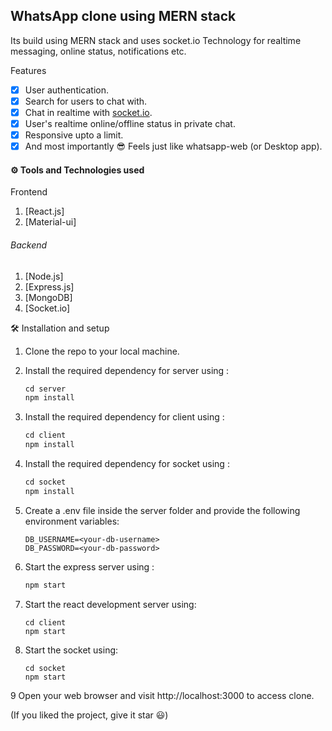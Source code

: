 <b>WhatsApp clone using MERN stack</b>
---


Its build using MERN stack and uses socket.io Technology for realtime messaging, online status, notifications etc.

 Features

- [x] User authentication.
- [x] Search for users to chat with.
- [x] Chat in realtime with <a href='https://socket.io/'>socket.io</a>.
- [x] User's realtime online/offline status in private chat.
- [x] Responsive upto a limit.
- [x] And most importantly 😎 Feels just like whatsapp-web (or Desktop app).

#### ⚙ Tools and Technologies used

Frontend

1. [React.js]
2. [Material-ui]

###### Backend

1. [Node.js]
2. [Express.js]
3. [MongoDB]
5. [Socket.io]

 🛠 Installation and setup

1. Clone the repo to your local machine.
2. Install the required dependency for server using :

   ```javascript
   cd server
   npm install
   ```

3. Install the required dependency for client using :

   ```javascript
   cd client
   npm install
   ```

4. Install the required dependency for socket using :

   ```javascript
   cd socket
   npm install
   ```

5. Create a .env file inside the server folder and provide the following environment variables:

   ```
   DB_USERNAME=<your-db-username>
   DB_PASSWORD=<your-db-password>
   
   ```

6. Start the express server using :

   ```javascript
   npm start
   ```

7. Start the react development server using:

   ```javascrip
   cd client
   npm start
   ```

8. Start the socket using:

   ```javascrip
   cd socket
   npm start
   ```
9 Open your web browser and visit http://localhost:3000 to access clone. 

(If you liked the project, give it star 😃)
</p>

